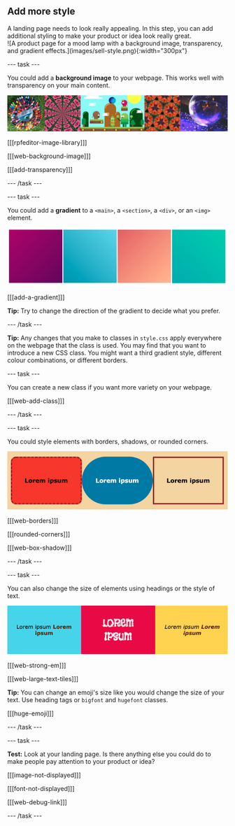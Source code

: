 ## Add more style

<div style="display: flex; flex-wrap: wrap">
<div style="flex-basis: 200px; flex-grow: 1; margin-right: 15px;">
A landing page needs to look really appealing. In this step, you can add additional styling to make your product or idea look really great. 
</div>
<div>
![A product page for a mood lamp with a background image, transparency, and gradient effects.](images/sell-style.png){:width="300px"}
</div>
</div>

--- task ---

You could add a **background image** to your webpage. This works well with transparency on your main content. 

![A strip of example projects with a background image and transparency adjustment to the main content.](images/background-image.png)

[[[rpfeditor-image-library]]] 

[[[web-background-image]]]

[[[add-transparency]]]

--- /task ---

--- task ---

You could add a **gradient** to a `<main>`, a `<section>`, a `<div>`, or an `<img>` element.

![A strip of gradients using different colour palettes.](images/gradients.png)

[[[add-a-gradient]]]

**Tip:** Try to change the direction of the gradient to decide what you prefer. 

--- /task ---

**Tip:** Any changes that you make to classes in `style.css` apply everywhere on the webpage that the class is used. You may find that you want to introduce a new CSS class. You might want a third gradient style, different colour combinations, or different borders.

--- task ---

You can create a new class if you want more variety on your webpage.

[[[web-add-class]]]

--- /task ---

--- task ---

You could style elements with borders, shadows, or rounded corners.

![A strip of elements with rounded corners and strong text.](images/style-examples.png)

[[[web-borders]]]

[[[rounded-corners]]]

[[[web-box-shadow]]]

--- /task ---

--- task ---

You can also change the size of elements using headings or the style of text. 

![A list with bold text in different colours.](images/strong-example.png)

[[[web-strong-em]]]

[[[web-large-text-tiles]]]

**Tip:** You can change an emoji's size like you would change the size of your text. Use heading tags or `bigfont` and `hugefont` classes. 

[[[huge-emoji]]]

--- /task ---

--- task ---

**Test:** Look at your landing page. Is there anything else you could do to make people pay attention to your product or idea?

[[[image-not-displayed]]]

[[[font-not-displayed]]]

[[[web-debug-link]]]

--- /task ---
